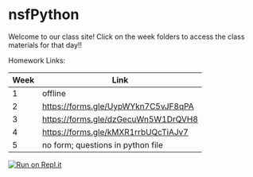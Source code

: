 # nsfPython

Welcome to our class site! Click on the week folders to access the class materials for that day!!

Homework Links:

| Week  | Link |
| ------------- | ------------- |
| 1  | offline  |
| 2  | https://forms.gle/UypWYkn7C5vJF8qPA  |
| 3  | https://forms.gle/dzGecuWn5W1DrQVH8  |
| 4  | https://forms.gle/kMXR1rrbUQcTiAJv7  |
| 5  | no form; questions in python file

[![Run on Repl.it](https://repl.it/badge/github/ishitadate/nsfPython)](https://repl.it/github/ishitadate/nsfPython)
